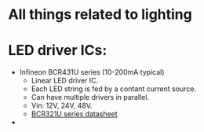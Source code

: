 # All things related to lighting

# LED driver ICs:
- Infineon BCR431U series (10-200mA typical)
  - Linear LED driver IC.
  - Each LED string is fed by a contant current source. 
  - Can have multiple drivers in parallel. 
  - Vin: 12V, 24V, 48V.
  - [BCR321U series datasheet](https://www.infineon.com/dgdl?fileId=5546d4624b0b249c014b7d69949b463b)
- 
